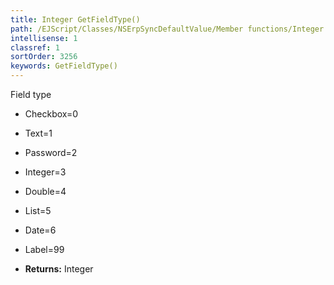 ```yaml
---
title: Integer GetFieldType()
path: /EJScript/Classes/NSErpSyncDefaultValue/Member functions/Integer GetFieldType()
intellisense: 1
classref: 1
sortOrder: 3256
keywords: GetFieldType()
---
```


Field type

* Checkbox=0
* Text=1
* Password=2
* Integer=3
* Double=4
* List=5
* Date=6
* Label=99	

* **Returns:** Integer


